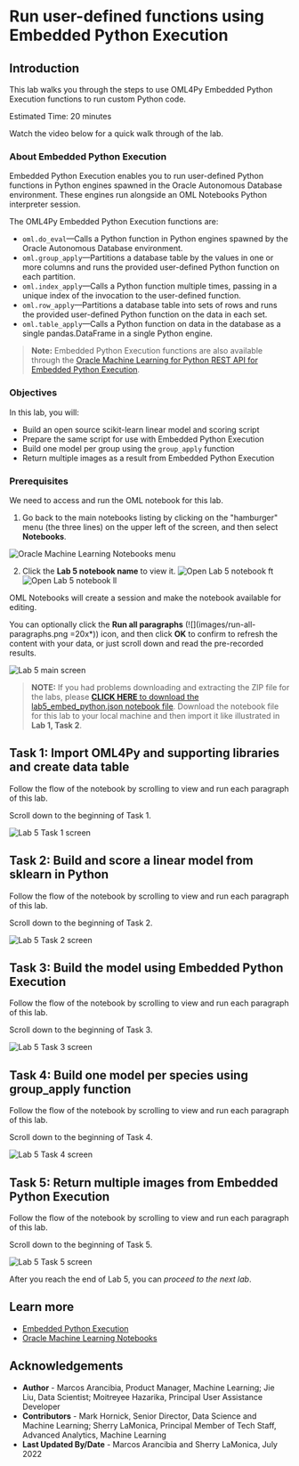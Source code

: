 # Run user-defined functions using Embedded Python Execution

## Introduction

This lab walks you through the steps to use OML4Py Embedded Python Execution functions to run custom Python code.

Estimated Time: 20 minutes

Watch the video below for a quick walk through of the lab.

[](youtube:GbQPDL4eYR8)

### About Embedded Python Execution
Embedded Python Execution enables you to run user-defined Python functions in Python engines spawned in the Oracle Autonomous Database environment. These engines run alongside an OML Notebooks Python interpreter session.

The OML4Py Embedded Python Execution functions are:

* `oml.do_eval`&mdash;Calls a Python function in Python engines spawned by the Oracle Autonomous Database environment.
* `oml.group_apply`&mdash;Partitions a database table by the values in one or more columns and runs the provided user-defined Python function on each partition.
* `oml.index_apply`&mdash;Calls a Python function multiple times, passing in a unique index of the invocation to the user-defined function.
* `oml.row_apply`&mdash;Partitions a database table into sets of rows and runs the provided user-defined Python function on the data in each set.
* `oml.table_apply`&mdash;Calls a Python function on data in the database as a single pandas.DataFrame in a single Python engine.

> **Note:** Embedded Python Execution functions are also available through the [Oracle Machine Learning for Python REST API for Embedded Python Execution](https://docs.oracle.com/en/database/oracle/machine-learning/oml4py/1/mlepe/rest-endpoints.html).

### Objectives

In this lab, you will:
* Build an open source scikit-learn linear model and scoring script
* Prepare the same script for use with Embedded Python Execution
* Build one model per group using the `group_apply` function
* Return multiple images as a result from Embedded Python Execution

### Prerequisites

We need to access and run the OML notebook for this lab.

1. Go back to the main notebooks listing by clicking on the "hamburger" menu (the three lines) on the upper left of the screen, and then select **Notebooks**.

 ![Oracle Machine Learning Notebooks menu](images/go-back-to-notebooks.png "Test ")

2. Click the **Lab 5 notebook name** to view it.
   <if type="freetier">
   ![Open Lab 5 notebook ft](images/click-on-lab5-ft.png " ") </if>
   <if type="livelabs">
   ![Open Lab 5 notebook ll](images/click-on-lab5-ll.png " ") </if>

  OML Notebooks will create a session and make the notebook available for editing.

  You can optionally click the **Run all paragraphs** (![](images/run-all-paragraphs.png =20x*)) icon, and then click **OK** to confirm to refresh the content with your data, or just scroll down and read the pre-recorded results.  

  ![Lab 5 main screen](images/lab5-main.png " ")

> **NOTE:** If you had problems downloading and extracting the ZIP file for the labs, please [**CLICK HERE** to download the lab5\_embed\_python.json notebook file](./../notebooks/lab5_embed_python.json?download=1). Download the notebook file for this lab to your local machine and then import it like illustrated in **Lab 1, Task 2**.

## Task 1: Import OML4Py and supporting libraries and create data table

Follow the flow of the notebook by scrolling to view and run each paragraph of this lab.

Scroll down to the beginning of Task 1.

  ![Lab 5 Task 1 screen](images/lab5-task1.png " ")  

## Task 2: Build and score a linear model from sklearn in Python
Follow the flow of the notebook by scrolling to view and run each paragraph of this lab.

Scroll down to the beginning of Task 2.

  ![Lab 5 Task 2 screen](images/lab5-task2.png " ")

## Task 3: Build the model using Embedded Python Execution
Follow the flow of the notebook by scrolling to view and run each paragraph of this lab.

Scroll down to the beginning of Task 3.

  ![Lab 5 Task 3 screen](images/lab5-task3.png " ")

## Task 4: Build one model per species using group_apply function
Follow the flow of the notebook by scrolling to view and run each paragraph of this lab.

Scroll down to the beginning of Task 4.

  ![Lab 5 Task 4 screen](images/lab5-task4.png " ")

## Task 5: Return multiple images from Embedded Python Execution
Follow the flow of the notebook by scrolling to view and run each paragraph of this lab.

Scroll down to the beginning of Task 5.

  ![Lab 5 Task 5 screen](images/lab5-task5.png " ")

After you reach the end of Lab 5, you can *proceed to the next lab*.

## Learn more

* [Embedded Python Execution](https://docs.oracle.com/en/database/oracle/machine-learning/oml4py/1/mlpug/embedded-python-execution.html#GUID-4FF75B48-6135-4219-A663-AFFBC0F4E9B6)
* [Oracle Machine Learning Notebooks](https://docs.oracle.com/en/database/oracle/machine-learning/oml-notebooks/)


## Acknowledgements
* **Author** - Marcos Arancibia, Product Manager, Machine Learning; Jie Liu, Data Scientist; Moitreyee Hazarika, Principal User Assistance Developer
* **Contributors** -  Mark Hornick, Senior Director, Data Science and Machine Learning; Sherry LaMonica, Principal Member of Tech Staff, Advanced Analytics, Machine Learning
* **Last Updated By/Date** - Marcos Arancibia and Sherry LaMonica, July 2022
